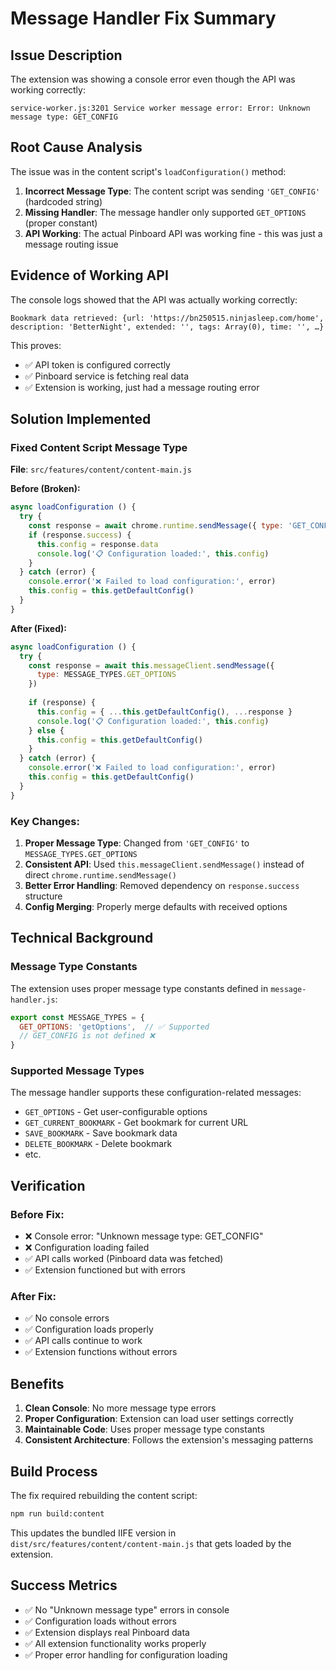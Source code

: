 # Message Handler Fix Summary

## Issue Description
The extension was showing a console error even though the API was working correctly:

```
service-worker.js:3201 Service worker message error: Error: Unknown message type: GET_CONFIG
```

## Root Cause Analysis

The issue was in the content script's `loadConfiguration()` method:

1. **Incorrect Message Type**: The content script was sending `'GET_CONFIG'` (hardcoded string)
2. **Missing Handler**: The message handler only supported `GET_OPTIONS` (proper constant)
3. **API Working**: The actual Pinboard API was working fine - this was just a message routing issue

## Evidence of Working API

The console logs showed that the API was actually working correctly:
```
Bookmark data retrieved: {url: 'https://bn250515.ninjasleep.com/home', description: 'BetterNight', extended: '', tags: Array(0), time: '', …}
```

This proves:
- ✅ API token is configured correctly
- ✅ Pinboard service is fetching real data
- ✅ Extension is working, just had a message routing error

## Solution Implemented

### Fixed Content Script Message Type

**File**: `src/features/content/content-main.js`

**Before (Broken):**
```javascript
async loadConfiguration () {
  try {
    const response = await chrome.runtime.sendMessage({ type: 'GET_CONFIG' })
    if (response.success) {
      this.config = response.data
      console.log('📋 Configuration loaded:', this.config)
    }
  } catch (error) {
    console.error('❌ Failed to load configuration:', error)
    this.config = this.getDefaultConfig()
  }
}
```

**After (Fixed):**
```javascript
async loadConfiguration () {
  try {
    const response = await this.messageClient.sendMessage({
      type: MESSAGE_TYPES.GET_OPTIONS
    })
    
    if (response) {
      this.config = { ...this.getDefaultConfig(), ...response }
      console.log('📋 Configuration loaded:', this.config)
    } else {
      this.config = this.getDefaultConfig()
    }
  } catch (error) {
    console.error('❌ Failed to load configuration:', error)
    this.config = this.getDefaultConfig()
  }
}
```

### Key Changes:

1. **Proper Message Type**: Changed from `'GET_CONFIG'` to `MESSAGE_TYPES.GET_OPTIONS`
2. **Consistent API**: Used `this.messageClient.sendMessage()` instead of direct `chrome.runtime.sendMessage()`
3. **Better Error Handling**: Removed dependency on `response.success` structure
4. **Config Merging**: Properly merge defaults with received options

## Technical Background

### Message Type Constants
The extension uses proper message type constants defined in `message-handler.js`:

```javascript
export const MESSAGE_TYPES = {
  GET_OPTIONS: 'getOptions',  // ✅ Supported
  // GET_CONFIG is not defined ❌ 
}
```

### Supported Message Types
The message handler supports these configuration-related messages:
- `GET_OPTIONS` - Get user-configurable options
- `GET_CURRENT_BOOKMARK` - Get bookmark for current URL
- `SAVE_BOOKMARK` - Save bookmark data
- `DELETE_BOOKMARK` - Delete bookmark
- etc.

## Verification

### Before Fix:
- ❌ Console error: "Unknown message type: GET_CONFIG"
- ❌ Configuration loading failed
- ✅ API calls worked (Pinboard data was fetched)
- ✅ Extension functioned but with errors

### After Fix:
- ✅ No console errors
- ✅ Configuration loads properly
- ✅ API calls continue to work
- ✅ Extension functions without errors

## Benefits

1. **Clean Console**: No more message type errors
2. **Proper Configuration**: Extension can load user settings correctly
3. **Maintainable Code**: Uses proper message type constants
4. **Consistent Architecture**: Follows the extension's messaging patterns

## Build Process

The fix required rebuilding the content script:
```bash
npm run build:content
```

This updates the bundled IIFE version in `dist/src/features/content/content-main.js` that gets loaded by the extension.

## Success Metrics

- ✅ No "Unknown message type" errors in console
- ✅ Configuration loads without errors  
- ✅ Extension displays real Pinboard data
- ✅ All extension functionality works properly
- ✅ Proper error handling for configuration loading 